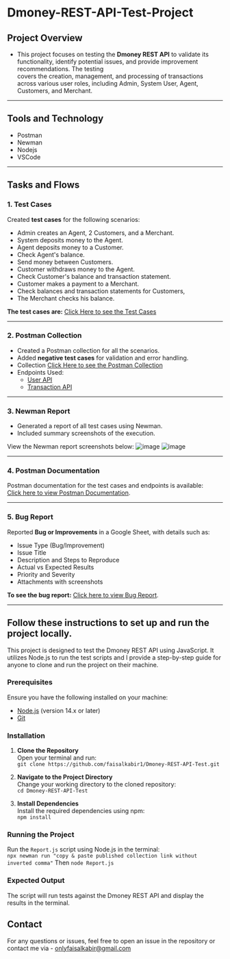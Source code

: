 # Dmoney-REST-API-Test-Project
## Project Overview
- This project focuses on testing the **Dmoney REST API** to validate its functionality, identify potential issues, and provide improvement recommendations. The testing     
  covers the creation, management, and processing of transactions across various user roles, including Admin, System User, Agent, Customers, and Merchant.
---
## Tools and Technology
- Postman
- Newman
- Nodejs
- VSCode
---
## Tasks and Flows

### 1. **Test Cases**
Created **test cases** for the following scenarios:
- Admin creates an Agent, 2 Customers, and a Merchant.
- System deposits money to the Agent.
- Agent deposits money to a Customer.
- Check Agent's balance.
- Send money between Customers.
- Customer withdraws money to the Agent.
- Check Customer's balance and transaction statement.
- Customer makes a payment to a Merchant.
- Check balances and transaction statements for Customers,
- The Merchant checks his balance.

**The test cases are:** [Click Here to see the Test Cases](https://docs.google.com/spreadsheets/d/1tSFDXtzmnNNr_L7nLISaUuVkqhuMBBao/edit?usp=sharing&ouid=110591976413796555813&rtpof=true&sd=true)

---

### 2. **Postman Collection**
- Created a Postman collection for all the scenarios.
- Added **negative test cases** for validation and error handling.
- Collection [Click Here to see the Postman Collection](https://www.postman.com/satellite-operator-81623342/workspace/my-practice-workspace/collection/39262502-36f3c8d0-1efa-44f3-8c9d-1cefe875caab?action=share&creator=39262502)
- Endpoints Used:
  - [User API](http://dmoney.roadtocareer.net/api-docs/user)
  - [Transaction API](http://dmoney.roadtocareer.net/api-docs/transaction)
---

### 3. **Newman Report**
- Generated a report of all test cases using Newman.
- Included summary screenshots of the execution.

View the Newman report screenshots below:
![image](https://github.com/user-attachments/assets/4e66a73c-ad28-4327-9dda-431526704679)
![image](https://github.com/user-attachments/assets/37c4f1b5-30ee-4af5-b03a-3740521a9ed6)


---

### 4. **Postman Documentation**
Postman documentation for the test cases and endpoints is available:  
[Click here to view Postman Documentation](https://documenter.getpostman.com/view/39262502/2sAYdmmU5c).

---

### 5. **Bug Report**
Reported **Bug or Improvements** in a Google Sheet, with details such as:
- Issue Type (Bug/Improvement)
- Issue Title
- Description and Steps to Reproduce
- Actual vs Expected Results
- Priority and Severity
- Attachments with screenshots

**To see the bug report:** [Click here to view Bug Report](https://docs.google.com/spreadsheets/d/1SAL3eGIpdNvUJiO5WvHghBv0wPedUTt7/edit?usp=sharing&ouid=110591976413796555813&rtpof=true&sd=true).

---
## Follow these instructions to set up and run the project locally.

This project is designed to test the Dmoney REST API using JavaScript. It utilizes Node.js to run the test scripts and I provide a step-by-step guide for anyone to clone and run the project on their machine.





### Prerequisites

Ensure you have the following installed on your machine:  
- [Node.js](https://nodejs.org/) (version 14.x or later)  
- [Git](https://git-scm.com/)

### Installation

1. **Clone the Repository**  
   Open your terminal and run:  
   `git clone https://github.com/faisalkabir1/Dmoney-REST-API-Test.git`

2. **Navigate to the Project Directory**  
   Change your working directory to the cloned repository:  
   `cd Dmoney-REST-API-Test`

3. **Install Dependencies**  
   Install the required dependencies using npm:  
   `npm install`

### Running the Project

Run the `Report.js` script using Node.js in the terminal:  
`npx newman run "copy & paste published collection link without inverted comma"`
Then 
`node Report.js`

### Expected Output

The script will run tests against the Dmoney REST API and display the results in the terminal.


## Contact

For any questions or issues, feel free to open an issue in the repository or contact me via - onlyfaisalkabir@gmail.com
